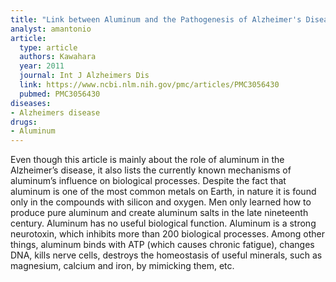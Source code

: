 ```yaml
---
title: "Link between Aluminum and the Pathogenesis of Alzheimer's Disease: The Integration of the Aluminum and Amyloid Cascade Hypotheses"
analyst: amantonio
article:
  type: article
  authors: Kawahara
  year: 2011
  journal: Int J Alzheimers Dis
  link: https://www.ncbi.nlm.nih.gov/pmc/articles/PMC3056430
  pubmed: PMC3056430
diseases:
- Alzheimers disease
drugs:
- Aluminum
---
```


Even though this article is mainly about the role of aluminum in the Alzheimer’s disease, it also lists the currently known mechanisms of aluminum’s influence on biological processes.
Despite the fact that aluminum is one of the most common metals on Earth, in nature it is found only in the compounds with silicon and oxygen. Men only learned how to produce pure aluminum and create aluminum salts in the late nineteenth century.
Aluminum has no useful biological function.
Aluminum is a strong neurotoxin, which inhibits more than 200 biological processes.
Among other things, aluminum binds with ATP (which causes chronic fatigue), changes DNA, kills nerve cells, destroys the homeostasis of useful minerals, such as magnesium, calcium and iron, by mimicking them, etc.
